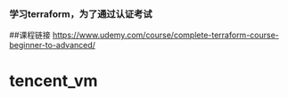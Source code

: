 ### 学习terraform，为了通过认证考试

##课程链接
https://www.udemy.com/course/complete-terraform-course-beginner-to-advanced/
# tencent_vm
